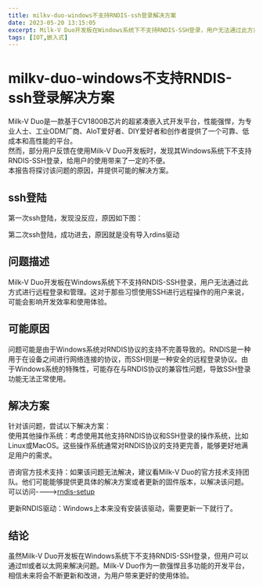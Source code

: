 ```yaml
---
title: milkv-duo-windows不支持RNDIS-ssh登录解决方案
date: 2023-05-20 13:15:05
excerpt: Milk-V Duo开发板在Windows系统下不支持RNDIS-SSH登录，用户无法通过此方式进行远程登录和管理。这对于那些习惯使用SSH进行远程操作的用户来说，可能会影响开发效率和使用体验。
tags: [IOT,嵌入式]
---
```


<!--
 * @Author: rx-ted
 * @Date: 2023-07-29 14:42:30
 * @LastEditors: rx-ted
 * @LastEditTime: 2023-07-29 14:56:27
-->
# milkv-duo-windows不支持RNDIS-ssh登录解决方案

Milk-V Duo是一款基于CV1800B芯片的超紧凑嵌入式开发平台，性能强悍，为专业人士、工业ODM厂商、AIoT爱好者、DIY爱好者和创作者提供了一个可靠、低成本和高性能的平台。  
然而，部分用户反馈在使用Milk-V Duo开发板时，发现其Windows系统下不支持RNDIS-SSH登录，给用户的使用带来了一定的不便。  
本报告将探讨该问题的原因，并提供可能的解决方案。

## ssh登陆

第一次ssh登陆，发现没反应，原因如下图：
<!-- ![ssh](../doc/img/ssh-milkv-2.png) -->
第二次ssh登陆，成功进去，原因就是没有导入rdins驱动

## 问题描述

Milk-V Duo开发板在Windows系统下不支持RNDIS-SSH登录，用户无法通过此方式进行远程登录和管理。这对于那些习惯使用SSH进行远程操作的用户来说，可能会影响开发效率和使用体验。

## 可能原因

问题可能是由于Windows系统对RNDIS协议的支持不完善导致的。RNDIS是一种用于在设备之间进行网络连接的协议，而SSH则是一种安全的远程登录协议。由于Windows系统的特殊性，可能存在与RNDIS协议的兼容性问题，导致SSH登录功能无法正常使用。  
<!-- ![driver-error](../doc/img/RNDIS.png) -->

## 解决方案

针对该问题，尝试以下解决方案：  
使用其他操作系统：考虑使用其他支持RNDIS协议和SSH登录的操作系统，比如Linux或MacOS。这些操作系统通常对RNDIS协议的支持更完善，能够更好地满足用户的需求。

咨询官方技术支持：如果该问题无法解决，建议看Milk-V Duo的官方技术支持团队。他们可能能够提供更具体的解决方案或者更新的固件版本，以解决该问题。  
可以访问---->[rndis-setup](https://milkv.io/docs/duo/getting-started/setup)

更新RNDIS驱动：Windows上本来没有安装该驱动，需要更新一下就行了。
<!-- ![DRIVER](../doc/img/rdins驱动.png) -->

## 结论

虽然Milk-V Duo开发板在Windows系统下不支持RNDIS-SSH登录，但用户可以通过ttl或者以太网来解决问题。Milk-V Duo作为一款强悍且多功能的开发平台，相信未来将会不断更新和改进，为用户带来更好的使用体验。
